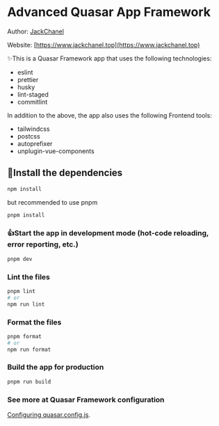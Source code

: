 # Advanced Quasar App Framework

Author: [JackChanel](https://github.com/JackChanel)

Website: [https://www.jackchanel.top](https://www.jackchanel.top)


✨This is a Quasar Framework app that uses the following technologies:
- eslint
- prettier
- husky
- lint-staged
- commitlint

In addition to the above, the app also uses the following Frontend tools:
- tailwindcss
- postcss
- autoprefixer
- unplugin-vue-components


## 👏Install the dependencies

```bash
npm install
```
but recommended to use pnpm
```bash
pnpm install
```

### 👍Start the app in development mode (hot-code reloading, error reporting, etc.)

```bash
pnpm dev
```

### Lint the files

```bash
pnpm lint
# or
npm run lint
```

### Format the files

```bash
pnpm format
# or
npm run format
```

### Build the app for production

```bash
pnpm run build
```

### See more at Quasar Framework configuration

[Configuring quasar.config.js](https://v2.quasar.dev/quasar-cli-vite/quasar-config-js).
